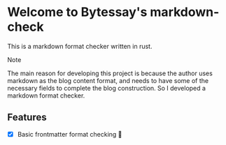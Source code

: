 # Welcome to Bytessay's markdown-check

This is a markdown format checker written in rust.

> [!NOTE]
> The main reason for developing this project is because the author uses markdown as the blog content format, and needs to have some of the necessary fields to complete the blog construction. So I developed a markdown format checker.

## Features

- [x] Basic frontmatter format checking :tada: